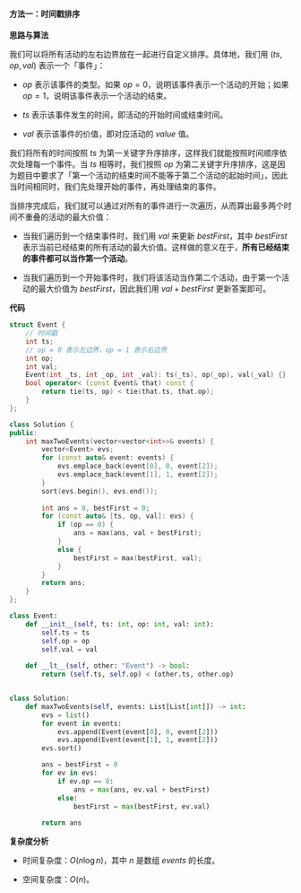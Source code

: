 #### 方法一：时间戳排序

**思路与算法**

我们可以将所有活动的左右边界放在一起进行自定义排序。具体地，我们用 $(\textit{ts}, \textit{op}, \textit{val})$ 表示一个「事件」：

- $\textit{op}$ 表示该事件的类型。如果 $\textit{op} = 0$，说明该事件表示一个活动的开始；如果 $\textit{op} = 1$，说明该事件表示一个活动的结束。

- $\textit{ts}$ 表示该事件发生的时间，即活动的开始时间或结束时间。

- $\textit{val}$ 表示该事件的价值，即对应活动的 $\textit{value}$ 值。

我们将所有的时间按照 $\textit{ts}$ 为第一关键字升序排序，这样我们就能按照时间顺序依次处理每一个事件。当 $\textit{ts}$ 相等时，我们按照 $\textit{op}$ 为第二关键字升序排序，这是因为题目中要求了「第一个活动的结束时间不能等于第二个活动的起始时间」，因此当时间相同时，我们先处理开始的事件，再处理结束的事件。

当排序完成后，我们就可以通过对所有的事件进行一次遍历，从而算出最多两个时间不重叠的活动的最大价值：

- 当我们遍历到一个结束事件时，我们用 $\textit{val}$ 来更新 $\textit{bestFirst}$，其中 $\textit{bestFirst}$ 表示当前已经结束的所有活动的最大价值。这样做的意义在于，**所有已经结束的事件都可以当作第一个活动**。

- 当我们遍历到一个开始事件时，我们将该活动当作第二个活动，由于第一个活动的最大价值为 $\textit{bestFirst}$，因此我们用 $\textit{val} + \textit{bestFirst}$ 更新答案即可。

**代码**

```C++ [sol1-C++]
struct Event {
    // 时间戳
    int ts;
    // op = 0 表示左边界，op = 1 表示右边界
    int op;
    int val;
    Event(int _ts, int _op, int _val): ts(_ts), op(_op), val(_val) {}
    bool operator< (const Event& that) const {
        return tie(ts, op) < tie(that.ts, that.op);
    }
};

class Solution {
public:
    int maxTwoEvents(vector<vector<int>>& events) {
        vector<Event> evs;
        for (const auto& event: events) {
            evs.emplace_back(event[0], 0, event[2]);
            evs.emplace_back(event[1], 1, event[2]);
        }
        sort(evs.begin(), evs.end());
        
        int ans = 0, bestFirst = 0;
        for (const auto& [ts, op, val]: evs) {
            if (op == 0) {
                ans = max(ans, val + bestFirst);
            }
            else {
                bestFirst = max(bestFirst, val);
            }
        }
        return ans;
    }
};
```

```Python [sol1-Python3]
class Event:
    def __init__(self, ts: int, op: int, val: int):
        self.ts = ts
        self.op = op
        self.val = val
    
    def __lt__(self, other: "Event") -> bool:
        return (self.ts, self.op) < (other.ts, other.op)


class Solution:
    def maxTwoEvents(self, events: List[List[int]]) -> int:
        evs = list()
        for event in events:
            evs.append(Event(event[0], 0, event[2]))
            evs.append(Event(event[1], 1, event[2]))
        evs.sort()

        ans = bestFirst = 0
        for ev in evs:
            if ev.op == 0:
                ans = max(ans, ev.val + bestFirst)
            else:
                bestFirst = max(bestFirst, ev.val)
        
        return ans
```

**复杂度分析**

- 时间复杂度：$O(n \log n)$，其中 $n$ 是数组 $\textit{events}$ 的长度。

- 空间复杂度：$O(n)$。